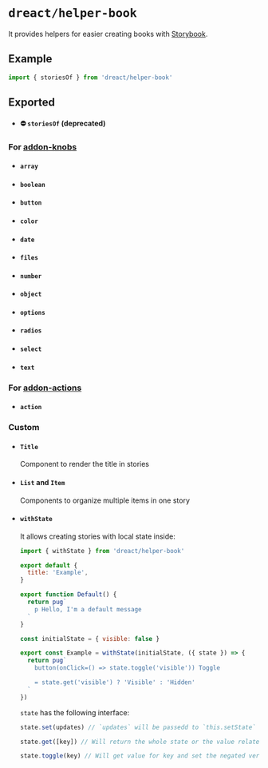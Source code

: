 # `dreact/helper-book`

It provides helpers for easier creating books with [Storybook](https://github.com/storybookjs/storybook).

## Example

```jsx
import { storiesOf } from 'dreact/helper-book'
```

## Exported

- #### ⛔️ `storiesOf` (deprecated)

### For [addon-knobs](https://github.com/storybookjs/storybook/tree/master/addons/knobs)

- #### `array`
- #### `boolean`
- #### `button`
- #### `color`
- #### `date`
- #### `files`
- #### `number`
- #### `object`
- #### `options`
- #### `radios`
- #### `select`
- #### `text`

### For [addon-actions](https://github.com/storybookjs/storybook/tree/master/addons/actions)

- #### `action`

### Custom

- #### `Title`

  Component to render the title in stories

- #### `List` and `Item`

  Components to organize multiple items in one story

- #### `withState`

  It allows creating stories with local state inside:

  ```jsx
  import { withState } from 'dreact/helper-book'

  export default {
    title: 'Example',
  }

  export function Default() {
    return pug`
      p Hello, I'm a default message
    `
  }

  const initialState = { visible: false }

  export const Example = withState(initialState, ({ state }) => {
    return pug`
      button(onClick=() => state.toggle('visible')) Toggle
  
      = state.get('visible') ? 'Visible' : 'Hidden'
    `
  })
  ```

  `state` has the following interface:

  ```jsx
  state.set(updates) // `updates` will be passedd to `this.setState`
  ```

  ```jsx
  state.get([key]) // Will return the whole state or the value related to `key`
  ```

  ```jsx
  state.toggle(key) // Will get value for key and set the negated version
  ```
